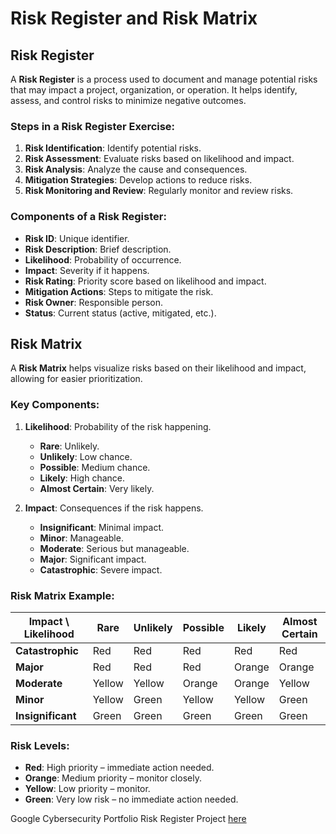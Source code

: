 # Risk Register and Risk Matrix

## Risk Register

A **Risk Register** is a process used to document and manage potential risks that may impact a project, organization, or operation. It helps identify, assess, and control risks to minimize negative outcomes. 

### Steps in a Risk Register Exercise:
1. **Risk Identification**: Identify potential risks.
2. **Risk Assessment**: Evaluate risks based on likelihood and impact.
3. **Risk Analysis**: Analyze the cause and consequences.
4. **Mitigation Strategies**: Develop actions to reduce risks.
5. **Risk Monitoring and Review**: Regularly monitor and review risks.

### Components of a Risk Register:
- **Risk ID**: Unique identifier.
- **Risk Description**: Brief description.
- **Likelihood**: Probability of occurrence.
- **Impact**: Severity if it happens.
- **Risk Rating**: Priority score based on likelihood and impact.
- **Mitigation Actions**: Steps to mitigate the risk.
- **Risk Owner**: Responsible person.
- **Status**: Current status (active, mitigated, etc.).

## Risk Matrix

A **Risk Matrix** helps visualize risks based on their likelihood and impact, allowing for easier prioritization.

### Key Components:
1. **Likelihood**: Probability of the risk happening.
   - **Rare**: Unlikely.
   - **Unlikely**: Low chance.
   - **Possible**: Medium chance.
   - **Likely**: High chance.
   - **Almost Certain**: Very likely.
   
2. **Impact**: Consequences if the risk happens.
   - **Insignificant**: Minimal impact.
   - **Minor**: Manageable.
   - **Moderate**: Serious but manageable.
   - **Major**: Significant impact.
   - **Catastrophic**: Severe impact.

### Risk Matrix Example:

| Impact \ Likelihood | Rare  | Unlikely | Possible | Likely  | Almost Certain |
|---------------------|-------|----------|----------|---------|----------------|
| **Catastrophic**     | Red   | Red      | Red      | Red     | Red            |
| **Major**            | Red   | Red      | Red      | Orange  | Orange         |
| **Moderate**         | Yellow| Yellow   | Orange   | Orange  | Yellow         |
| **Minor**            | Yellow| Green    | Yellow   | Yellow  | Green          |
| **Insignificant**    | Green | Green    | Green    | Green   | Green          |

### Risk Levels:
- **Red**: High priority – immediate action needed.
- **Orange**: Medium priority – monitor closely.
- **Yellow**: Low priority – monitor.
- **Green**: Very low risk – no immediate action needed.

Google Cybersecurity Portfolio Risk Register Project [here](https://drive.google.com/drive/folders/1X1sxIjomXqSNKRCWiz9T4VbDuxJRx1gf?usp=drive_link)

